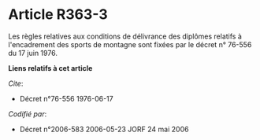 # Article R363-3

Les règles relatives aux conditions de délivrance des diplômes relatifs à l'encadrement des sports de montagne sont fixées
par le décret n° 76-556 du 17 juin 1976.

**Liens relatifs à cet article**

_Cite_:

  - Décret n°76-556 1976-06-17

_Codifié par_:

  - Décret n°2006-583 2006-05-23 JORF 24 mai 2006

